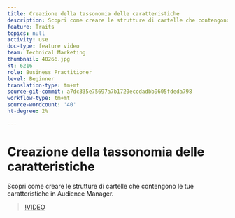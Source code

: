 ```yaml
---
title: Creazione della tassonomia delle caratteristiche
description: Scopri come creare le strutture di cartelle che contengono le tue caratteristiche in Audience Manager.
feature: Traits
topics: null
activity: use
doc-type: feature video
team: Technical Marketing
thumbnail: 40266.jpg
kt: 6216
role: Business Practitioner
level: Beginner
translation-type: tm+mt
source-git-commit: a7dc335e75697a7b1720eccdadbb9605fdeda798
workflow-type: tm+mt
source-wordcount: '40'
ht-degree: 2%

---
```



# Creazione della tassonomia delle caratteristiche

Scopri come creare le strutture di cartelle che contengono le tue caratteristiche in Audience Manager.

>[!VIDEO](https://video.tv.adobe.com/v/40266/?quality=12&learn=on)
